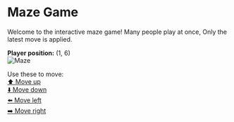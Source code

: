 # Maze Game  
Welcome to the interactive maze game! Many people play at once, Only the latest move is applied.

**Player position:** (1, 6)  
![Maze](https://github-maze-game.vercel.app/images/pos_1_6.png?t=1760639291123)

Use these to move:  
[⬆️ Move up](https://github-maze-game.vercel.app/move/1_6_w)  
[⬇️ Move down](https://github-maze-game.vercel.app/move/1_6_s)  
[⬅️ Move left](https://github-maze-game.vercel.app/move/1_6_a)  
[➡️ Move right](https://github-maze-game.vercel.app/move/1_6_d)

